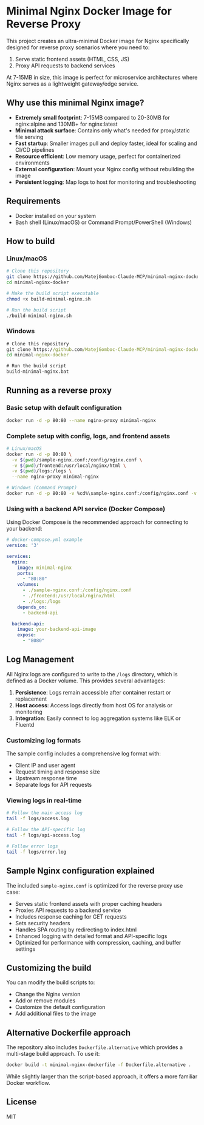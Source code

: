 # Minimal Nginx Docker Image for Reverse Proxy

This project creates an ultra-minimal Docker image for Nginx specifically designed for reverse proxy scenarios where you need to:

1. Serve static frontend assets (HTML, CSS, JS)
2. Proxy API requests to backend services

At 7-15MB in size, this image is perfect for microservice architectures where Nginx serves as a lightweight gateway/edge service.

## Why use this minimal Nginx image?

- **Extremely small footprint**: 7-15MB compared to 20-30MB for nginx:alpine and 130MB+ for nginx:latest
- **Minimal attack surface**: Contains only what's needed for proxy/static file serving
- **Fast startup**: Smaller images pull and deploy faster, ideal for scaling and CI/CD pipelines
- **Resource efficient**: Low memory usage, perfect for containerized environments
- **External configuration**: Mount your Nginx config without rebuilding the image
- **Persistent logging**: Map logs to host for monitoring and troubleshooting

## Requirements

- Docker installed on your system
- Bash shell (Linux/macOS) or Command Prompt/PowerShell (Windows)

## How to build

### Linux/macOS

```bash
# Clone this repository
git clone https://github.com/MatejGomboc-Claude-MCP/minimal-nginx-docker.git
cd minimal-nginx-docker

# Make the build script executable
chmod +x build-minimal-nginx.sh

# Run the build script
./build-minimal-nginx.sh
```

### Windows

```cmd
# Clone this repository
git clone https://github.com/MatejGomboc-Claude-MCP/minimal-nginx-docker.git
cd minimal-nginx-docker

# Run the build script
build-minimal-nginx.bat
```

## Running as a reverse proxy

### Basic setup with default configuration

```bash
docker run -d -p 80:80 --name nginx-proxy minimal-nginx
```

### Complete setup with config, logs, and frontend assets

```bash
# Linux/macOS
docker run -d -p 80:80 \
  -v $(pwd)/sample-nginx.conf:/config/nginx.conf \
  -v $(pwd)/frontend:/usr/local/nginx/html \
  -v $(pwd)/logs:/logs \
  --name nginx-proxy minimal-nginx

# Windows (Command Prompt)
docker run -d -p 80:80 -v %cd%\sample-nginx.conf:/config/nginx.conf -v %cd%\frontend:/usr/local/nginx/html -v %cd%\logs:/logs --name nginx-proxy minimal-nginx
```

### Using with a backend API service (Docker Compose)

Using Docker Compose is the recommended approach for connecting to your backend:

```yaml
# docker-compose.yml example
version: '3'

services:
  nginx:
    image: minimal-nginx
    ports:
      - "80:80"
    volumes:
      - ./sample-nginx.conf:/config/nginx.conf
      - ./frontend:/usr/local/nginx/html
      - ./logs:/logs
    depends_on:
      - backend-api

  backend-api:
    image: your-backend-api-image
    expose:
      - "8080"
```

## Log Management

All Nginx logs are configured to write to the `/logs` directory, which is defined as a Docker volume. This provides several advantages:

1. **Persistence**: Logs remain accessible after container restart or replacement
2. **Host access**: Access logs directly from host OS for analysis or monitoring
3. **Integration**: Easily connect to log aggregation systems like ELK or Fluentd

### Customizing log formats

The sample config includes a comprehensive log format with:
- Client IP and user agent
- Request timing and response size
- Upstream response time
- Separate logs for API requests

### Viewing logs in real-time

```bash
# Follow the main access log
tail -f logs/access.log

# Follow the API-specific log
tail -f logs/api-access.log

# Follow error logs
tail -f logs/error.log
```

## Sample Nginx configuration explained

The included `sample-nginx.conf` is optimized for the reverse proxy use case:

- Serves static frontend assets with proper caching headers
- Proxies API requests to a backend service
- Includes response caching for GET requests
- Sets security headers
- Handles SPA routing by redirecting to index.html
- Enhanced logging with detailed format and API-specific logs
- Optimized for performance with compression, caching, and buffer settings

## Customizing the build

You can modify the build scripts to:

- Change the Nginx version
- Add or remove modules
- Customize the default configuration
- Add additional files to the image

## Alternative Dockerfile approach

The repository also includes `Dockerfile.alternative` which provides a multi-stage build approach. To use it:

```bash
docker build -t minimal-nginx-dockerfile -f Dockerfile.alternative .
```

While slightly larger than the script-based approach, it offers a more familiar Docker workflow.

## License

MIT